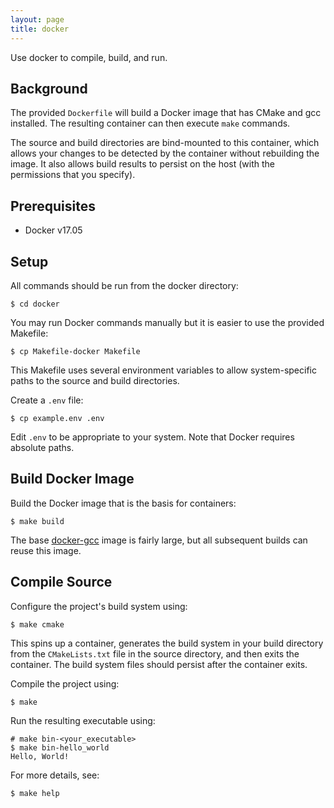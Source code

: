 ```yaml
---
layout: page
title: docker
---
```



Use docker to compile, build, and run.


## Background

The provided `Dockerfile` will build a Docker image that has CMake and gcc installed.
The resulting container can then execute `make` commands.

The source and build directories are bind-mounted to this container,
which allows your changes to be detected by the container without rebuilding
the image. It also allows build results to persist on the host
(with the permissions that you specify).


## Prerequisites

  * Docker v17.05


## Setup

All commands should be run from the docker directory:

```
$ cd docker
```

You may run Docker commands manually but it is easier to use the provided Makefile:
```
$ cp Makefile-docker Makefile
```

This Makefile uses several environment variables to allow system-specific paths
to the source and build directories.

Create a `.env` file:
```
$ cp example.env .env
```

Edit `.env` to be appropriate to your system.
Note that Docker requires absolute paths.


## Build Docker Image

Build the Docker image that is the basis for containers:

```
$ make build
```

The base [docker-gcc](https://hub.docker.com/_/gcc/) image is fairly large,
but all subsequent builds can reuse this image.


## Compile Source

Configure the project's build system using:
```
$ make cmake
```

This spins up a container, generates the build system in your build directory
from the `CMakeLists.txt` file in the source directory, and then exits the container.
The build system files should persist after the container exits.

Compile the project using:
```
$ make
```

Run the resulting executable using:
```
# make bin-<your_executable>
$ make bin-hello_world
Hello, World!
```

For more details, see:
```
$ make help
```
